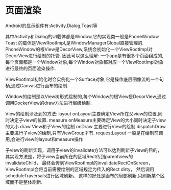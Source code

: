# 页面渲染

Android的显示组件有:Activity,Dialog,Toast等

其中Activity和Dialog的UI载体都是Window,它的实现类一般是PhoneWindow
Toast 的载体是ViewRootImpl,是WindowManagerGlobal直接管理的.
PhoneWindow的根View是DecorView,系统会初始化一个ViewRootImpl对DecorView进行绘制的托管.
因此可以这么理解:
一个app是有很多个页面组成的,每个页面都是一个Window对象,每个Window对象都对应一个ViewRootImpl对象进行最终的页面渲染操作.

ViewRootImpl初始化时会实例化一个Surface对象,它是操作底层图像流的一个句柄,通过Canvas进行画布的绘制.

Window的绘制是以View树形式绘制的,每个Window的根View是DecorView,通过调用DockerView的draw方法进行层级绘制.

View的绘制涉及到的方法:
layout onLayout主要确定View所在父view的位置,同时决定子view的位置.
measure onMeasure主要确定View的大小同时决定子view的大小
draw View和子View的绘制
onDraw 主要进行View的绘制
dispatchDraw 主要进行子view的绘制,只有ViewGroup才有.
requestLayout 一般是在绘制前调用,会进行view的layout和measure操作

子view的刷新实现，调用子view的invalidate方法可以达到刷新子view的目的，
其实现方法是，将子view当前所在的区域Rect传到parentview的invalidateChild，
最终会传到ViewRootImpl的invalidateRectOnScreen，ViewRootImpl会将当前需要绘制的区域规定为传入的Rect dirty，
然后调用scheduleTraversals进行区域刷新。
这样的好处是画布的局部刷新,只刷新某个区域而不是整体刷新.

